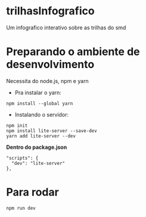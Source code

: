 # trilhasInfografico
 Um infografico interativo sobre as trilhas do smd

# Preparando o ambiente de desenvolvimento
Necessita do node.js, npm e yarn

- Pra instalar o yarn:
```
npm install --global yarn
```
- Instalando o servidor:
```
npm init
npm install lite-server --save-dev
yarn add lite-server --dev
```
**Dentro do package.json**
```
"scripts": {
  "dev": "lite-server"
},
```

# Para rodar
```
npm run dev
```
